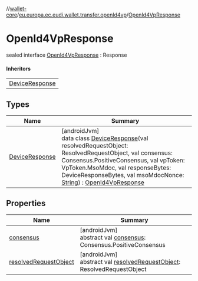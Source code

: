 //[wallet-core](../../../index.md)/[eu.europa.ec.eudi.wallet.transfer.openId4vp](../index.md)/[OpenId4VpResponse](index.md)

# OpenId4VpResponse

sealed interface [OpenId4VpResponse](index.md) : Response

#### Inheritors

|                                             |
|---------------------------------------------|
| [DeviceResponse](-device-response/index.md) |

## Types

| Name                                        | Summary                                                                                                                                                                                                                                                                                                                                                                        |
|---------------------------------------------|--------------------------------------------------------------------------------------------------------------------------------------------------------------------------------------------------------------------------------------------------------------------------------------------------------------------------------------------------------------------------------|
| [DeviceResponse](-device-response/index.md) | [androidJvm]<br>data class [DeviceResponse](-device-response/index.md)(val resolvedRequestObject: ResolvedRequestObject, val consensus: Consensus.PositiveConsensus, val vpToken: VpToken.MsoMdoc, val responseBytes: DeviceResponseBytes, val msoMdocNonce: [String](https://kotlinlang.org/api/latest/jvm/stdlib/kotlin/-string/index.html)) : [OpenId4VpResponse](index.md) |

## Properties

| Name                                                | Summary                                                                                                 |
|-----------------------------------------------------|---------------------------------------------------------------------------------------------------------|
| [consensus](consensus.md)                           | [androidJvm]<br>abstract val [consensus](consensus.md): Consensus.PositiveConsensus                     |
| [resolvedRequestObject](resolved-request-object.md) | [androidJvm]<br>abstract val [resolvedRequestObject](resolved-request-object.md): ResolvedRequestObject |
